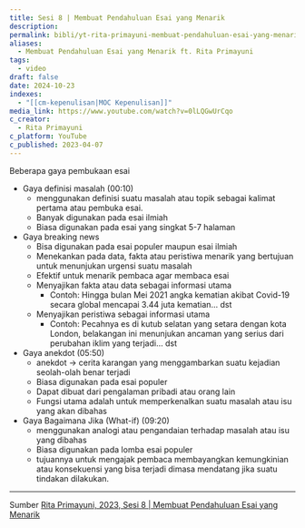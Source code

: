 ```yaml
---
title: Sesi 8 | Membuat Pendahuluan Esai yang Menarik
description: 
permalink: bibli/yt-rita-primayuni-membuat-pendahuluan-esai-yang-menarik
aliases:
  - Membuat Pendahuluan Esai yang Menarik ft. Rita Primayuni
tags:
  - video
draft: false
date: 2024-10-23
indexes:
  - "[[cm-kepenulisan|MOC Kepenulisan]]"
media_link: https://www.youtube.com/watch?v=0lLQGwUrCqo
c_creator:
  - Rita Primayuni
c_platform: YouTube
c_published: 2023-04-07
---
```


Beberapa gaya pembukaan esai
- Gaya definisi masalah (00:10)
	- menggunakan definisi suatu masalah atau topik sebagai kalimat pertama atau pembuka esai. 
	- Banyak digunakan pada esai ilmiah
	- Biasa digunakan pada esai yang singkat 5-7 halaman
- Gaya breaking news
	- Bisa digunakan pada esai populer maupun esai ilmiah
	- Menekankan pada data, fakta atau peristiwa menarik yang bertujuan untuk menunjukan urgensi suatu masalah
	- Efektif untuk menarik pembaca agar membaca esai
	- Menyajikan fakta atau data sebagai informasi utama
		- Contoh: Hingga bulan Mei 2021 angka kematian akibat Covid-19 secara global mencapai 3.44 juta kematian… dst
	- Menyajikan peristiwa sebagai informasi utama
		- Contoh: Pecahnya es di kutub selatan yang setara dengan kota London, belakangan ini menunjukan ancaman yang serius dari perubahan iklim yang terjadi… dst
- Gaya anekdot (05:50)
	- anekdot → cerita karangan yang menggambarkan suatu kejadian seolah-olah benar terjadi
	- Biasa digunakan pada esai populer
	- Dapat dibuat dari pengalaman pribadi atau orang lain
	- Fungsi utama adalah untuk memperkenalkan suatu masalah atau isu yang akan dibahas
- Gaya Bagaimana Jika (What-if) (09:20)
	- menggunakan analogi atau pengandaian terhadap masalah atau isu yang dibahas
	- Biasa digunakan pada lomba esai populer
	- tujuannya untuk mengajak pembaca membayangkan kemungkinian atau konsekuensi yang bisa terjadi dimasa mendatang jika suatu tindakan dilakukan.


---
Sumber [Rita Primayuni, 2023, Sesi 8 | Membuat Pendahuluan Esai yang Menarik](https://www.youtube.com/watch?v=0lLQGwUrCqo)